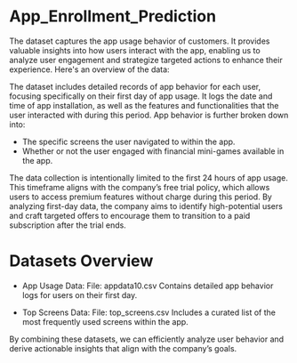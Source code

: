 # App_Enrollment_Prediction

The dataset captures the app usage behavior of customers. It provides valuable insights into how users interact with the app, enabling us to analyze user engagement and strategize targeted actions to enhance their experience. Here's an overview of the data:

The dataset includes detailed records of app behavior for each user, focusing specifically on their first day of app usage. It logs the date and time of app installation, as well as the features and functionalities that the user interacted with during this period.
App behavior is further broken down into:
- The specific screens the user navigated to within the app.
- Whether or not the user engaged with financial mini-games available in the app.

The data collection is intentionally limited to the first 24 hours of app usage. This timeframe aligns with the company’s free trial policy, which allows users to access premium features without charge during this period. By analyzing first-day data, the company aims to identify high-potential users and craft targeted offers to encourage them to transition to a paid subscription after the trial ends.

# Datasets Overview

- App Usage Data:
File: appdata10.csv
Contains detailed app behavior logs for users on their first day.

- Top Screens Data:
File: top_screens.csv
Includes a curated list of the most frequently used screens within the app.

By combining these datasets, we can efficiently analyze user behavior and derive actionable insights that align with the company’s goals.






